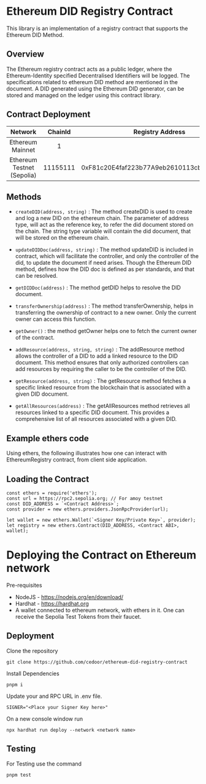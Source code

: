 # Ethereum DID Registry Contract

This library is an implementation of a registry contract that supports the Ethereum DID Method.

## Overview

The Ethereum registry contract acts as a public ledger, where the Ethereum-Identity specified Decentralised Identifiers will be logged. The specifications related to ethereum DID method are mentioned in the document. A DID generated using the Ethereum DID generator, can be stored and managed on the ledger using this contract library.

## Contract Deployment

|        Network         | ChainId |              Registry Address              |
| :--------------------: | :-----: | :----------------------------------------: |
|    Ethereum Mainnet     |   1   |  |
| Ethereum Testnet (Sepolia) |  11155111  | 0xF81c20E4faf223b77A9eb2610113cb07f9f320b0 |

## Methods

- `createDID(address, string)` : The method createDID is used to create and log a new DID on the ethereum chain. The parameter of address type, will act as the reference key, to refer the did document stored on the chain. The string type variable will contain the did document, that will be stored on the ethereum chain.

- `updateDIDDoc(address, string)` : The method updateDID is included in contract, which will facilitate the controller, and only the controller of the did, to update the document if need arises. Though the Ethereum DID method, defines how the DID doc is defined as per standards, and that can be resolved.

- `getDIDDoc(address)` : The method getDID helps to resolve the DID document.

- `transferOwnership(address)` : The method transferOwnership, helps in transferring the ownership of contract to a new owner. Only the current owner can access this function.

- `getOwner()` : the method getOwner helps one to fetch the current owner of the contract.

- `addResource(address, string, string)` : The addResource method allows the controller of a DID to add a linked resource to the DID document. This method ensures that only authorized controllers can add resources by requiring the caller to be the controller of the DID.

- `getResource(address, string)` : The getResource method fetches a specific linked resource from the blockchain that is associated with a given DID document.

- `getAllResources(address)` : The getAllResources method retrieves all resources linked to a specific DID document. This provides a comprehensive list of all resources associated with a given DID.

## Example ethers code

Using ethers, the following illustrates how one can interact with EthereumRegistry contract, from client side application.

## Loading the Contract

```
const ethers = require('ethers');
const url = https://rpc2.sepolia.org; // For amoy testnet
const DID_ADDRESS = `<Contract Address>`;
const provider = new ethers.providers.JsonRpcProvider(url);

let wallet = new ethers.Wallet(`<Signer Key/Private Key>`, provider);
let registry = new ethers.Contract(DID_ADDRESS, <Contract ABI>, wallet);
```

# Deploying the Contract on Ethereum network

Pre-requisites

- NodeJS - https://nodejs.org/en/download/
- Hardhat - https://hardhat.org
- A wallet connected to ethereum network, with ethers in it. One can receive the Sepolia Test Tokens from their faucet.

## Deployment

Clone the repository

```
git clone https://github.com/cedoor/ethereum-did-registry-contract
```

Install Dependencies

```
pnpm i
```

Update your and RPC URL in .env file.

```
SIGNER="<Place your Signer Key here>"
```

On a new console window run

```
npx hardhat run deploy --network <network name>
```

## Testing

For Testing use the command

```
pnpm test
```

